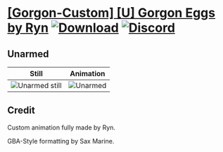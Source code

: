 # [\[Gorgon-Custom\] \[U\] Gorgon Eggs by Ryn](./) [![Download](https://img.shields.io/badge/Download--red?style=social&logo=github)](https://minhaskamal.github.io/DownGit/#/home?url=https://github.com/Klokinator/FE-Repo/tree/main/Battle%20Animations%2FMonsters%20-%20Basic%20Types%2F%5BGorgon-Custom%5D%20%5BU%5D%20Gorgon%20Eggs%20by%20Ryn%2F8.%20Unarmed%20(Small)) [![Discord](https://img.shields.io/badge/Discord--blue?style=social&logo=discord)](https://discord.gg/C7VNGnyTPA)

## Unarmed

| Still | Animation |
| :---: | :-------: |
| ![Unarmed still](./Unarmed_000.png) | ![Unarmed](./Unarmed.gif) |

## Credit

Custom animation fully made by Ryn.

GBA-Style formatting by Sax Marine.
